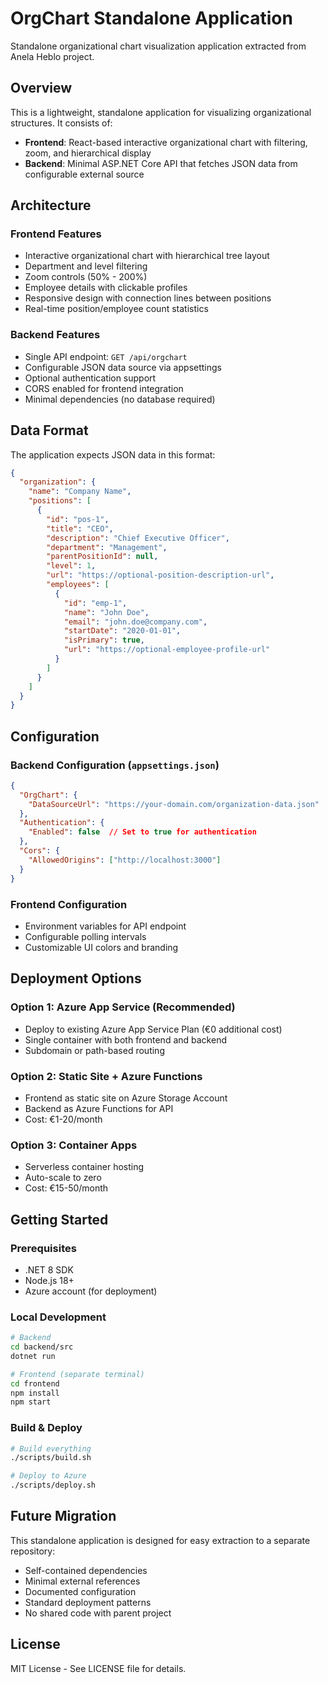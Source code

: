 # OrgChart Standalone Application

Standalone organizational chart visualization application extracted from Anela Heblo project.

## Overview

This is a lightweight, standalone application for visualizing organizational structures. It consists of:
- **Frontend**: React-based interactive organizational chart with filtering, zoom, and hierarchical display
- **Backend**: Minimal ASP.NET Core API that fetches JSON data from configurable external source

## Architecture

### Frontend Features
- Interactive organizational chart with hierarchical tree layout
- Department and level filtering
- Zoom controls (50% - 200%)
- Employee details with clickable profiles
- Responsive design with connection lines between positions
- Real-time position/employee count statistics

### Backend Features
- Single API endpoint: `GET /api/orgchart`
- Configurable JSON data source via appsettings
- Optional authentication support
- CORS enabled for frontend integration
- Minimal dependencies (no database required)

## Data Format

The application expects JSON data in this format:
```json
{
  "organization": {
    "name": "Company Name",
    "positions": [
      {
        "id": "pos-1",
        "title": "CEO",
        "description": "Chief Executive Officer",
        "department": "Management",
        "parentPositionId": null,
        "level": 1,
        "url": "https://optional-position-description-url",
        "employees": [
          {
            "id": "emp-1",
            "name": "John Doe",
            "email": "john.doe@company.com",
            "startDate": "2020-01-01",
            "isPrimary": true,
            "url": "https://optional-employee-profile-url"
          }
        ]
      }
    ]
  }
}
```

## Configuration

### Backend Configuration (`appsettings.json`)
```json
{
  "OrgChart": {
    "DataSourceUrl": "https://your-domain.com/organization-data.json"
  },
  "Authentication": {
    "Enabled": false  // Set to true for authentication
  },
  "Cors": {
    "AllowedOrigins": ["http://localhost:3000"]
  }
}
```

### Frontend Configuration
- Environment variables for API endpoint
- Configurable polling intervals
- Customizable UI colors and branding

## Deployment Options

### Option 1: Azure App Service (Recommended)
- Deploy to existing Azure App Service Plan (€0 additional cost)
- Single container with both frontend and backend
- Subdomain or path-based routing

### Option 2: Static Site + Azure Functions
- Frontend as static site on Azure Storage Account
- Backend as Azure Functions for API
- Cost: €1-20/month

### Option 3: Container Apps
- Serverless container hosting
- Auto-scale to zero
- Cost: €15-50/month

## Getting Started

### Prerequisites
- .NET 8 SDK
- Node.js 18+
- Azure account (for deployment)

### Local Development
```bash
# Backend
cd backend/src
dotnet run

# Frontend (separate terminal)
cd frontend
npm install
npm start
```

### Build & Deploy
```bash
# Build everything
./scripts/build.sh

# Deploy to Azure
./scripts/deploy.sh
```

## Future Migration

This standalone application is designed for easy extraction to a separate repository:
- Self-contained dependencies
- Minimal external references
- Documented configuration
- Standard deployment patterns
- No shared code with parent project

## License

MIT License - See LICENSE file for details.